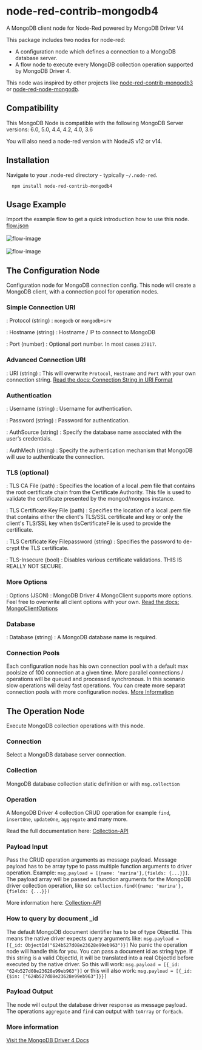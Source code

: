 # node-red-contrib-mongodb4
A MongoDB client node for Node-Red powered by MongoDB Driver V4

This package includes two nodes for node-red:
* A configuration node which defines a connection to a MongoDB database server.
* A flow node to execute every MongoDB collection operation supported by MongoDB Driver 4.

This node was inspired by other projects like [node-red-contrib-mongodb3](https://github.com/ozomer/node-red-contrib-mongodb2) or [node-red-node-mongodb](https://flows.nodered.org/node/node-red-node-mongodb).

## Compatibility
This MongoDB Node is compatible with the following MongoDB Server versions:
6.0, 5.0, 4.4, 4.2, 4.0, 3.6

You will also need a node-red version with NodeJS v12 or v14.

## Installation
Navigate to your .node-red directory - typically `~/.node-red`.
```
  npm install node-red-contrib-mongodb4
```

## Usage Example
Import the example flow to get a quick introduction how to use this node. \
[flow.json](https://raw.githubusercontent.com/steineey/node-red-contrib-mongodb4/master/examples/example-1.json) \
\
![flow-image](https://github.com/steineey/node-red-contrib-mongodb4/blob/master/examples/example-1-flow.png) \
\
![flow-image](https://github.com/steineey/node-red-contrib-mongodb4/blob/master/examples/example-1-config.png)

## The Configuration Node
Configuration node for MongoDB connection config.
This node will create a MongoDB client, with a connection pool for operation nodes.

### Simple Connection URI

: Protocol (string) : `mongodb` or `mongodb+srv`

: Hostname (string) : Hostname / IP to connect to MongoDB

: Port (number) : Optional port number. In most cases `27017`.

### Advanced Connection URI

: URI (string) : This will overwrite `Protocol`, `Hostname` and `Port` with your own connection string.
[Read the docs: Connection String in URI Format](https://docs.mongodb.com/manual/reference/connection-string/)

### Authentication

: Username (string) : Username for authentication.

: Password (string) : Password for authentication.

: AuthSource (string) : Specify the database name associated with the user’s credentials.

: AuthMech (string) : Specify the authentication mechanism that MongoDB will use to authenticate the connection.

### TLS (optional)

: TLS CA File (path) : Specifies the location of a local .pem file that contains the root certificate chain from the Certificate Authority. This file is used to validate the certificate presented by the mongod/mongos instance.

: TLS Certificate Key File (path) : Specifies the location of a local .pem file that contains either the client's TLS/SSL certificate and key or only the client's TLS/SSL key when tlsCertificateFile is used to provide the certificate.

: TLS Certificate Key Filepassword (string) : Specifies the password to de-crypt the TLS certificate.

: TLS-Insecure (bool) : Disables various certificate validations. THIS IS REALLY NOT SECURE.

### More Options

: Options (JSON) : MongoDB Driver 4 MongoClient supports more options. Feel free to overwrite all client options with your own.
[Read the docs: MongoClientOptions](https://mongodb.github.io/node-mongodb-native/4.2/interfaces/MongoClientOptions.html)

### Database

: Database (string) : A MongoDB database name is required.

### Connection Pools
Each configuration node has his own connection pool with a default max poolsize of 100 connection at a given time. More parallel connections / operations will be queued and processed synchronous. In this scenario slow operations will delay fast operations. You can create more separat connection pools with more configuration nodes. [More Information](https://docs.mongodb.com/drivers/node/current/faq/#how-can-i-prevent-a-slow-operation-from-delaying-other-operations-)


## The Operation Node

Execute MongoDB collection operations with this node.

### Connection

Select a MongoDB database server connection.

### Collection

MongoDB database collection static definition or with `msg.collection`

### Operation

A MongoDB Driver 4 collection CRUD operation for example `find`, `insertOne`, `updateOne`, `aggregate` and many more.

Read the full documentation here: [Collection-API](https://mongodb.github.io/node-mongodb-native/4.2/classes/Collection.html)

### Payload Input

Pass the CRUD operation arguments as message payload.
Message payload has to be array type to pass multiple function arguments to driver operation.
Example: `msg.payload = [{name: 'marina'},{fields: {...}}]`.
The payload array will be passed as function arguments for the MongoDB driver collection operation, like so: `collection.find({name: 'marina'}, {fields: {...}})`

More information here:
[Collection-API](https://mongodb.github.io/node-mongodb-native/4.2/classes/Collection.html)


### How to query by document _id

The default MongoDB document identifier has to be of type ObjectId. This means the native driver expects query arguments like:
`msg.payload = [{_id: ObjectId("624b527d08e23628e99eb963")}]`
No panic the operation node will handle this for you. You can pass a document id as string type. If this string is a valid ObjectId, it will be translated into a real ObjectId before executed by the native driver.
So this will work:
`msg.payload = [{_id: "624b527d08e23628e99eb963"}]`
or this will also work:
`msg.payload = [{_id: {$in: ["624b527d08e23628e99eb963"]}}]`

### Payload Output

The node will output the database driver response as message payload.
The operations `aggregate` and `find` can output with `toArray` or `forEach`.

### More information

[Visit the MongoDB Driver 4 Docs](https://docs.mongodb.com/drivers/node/current/)
